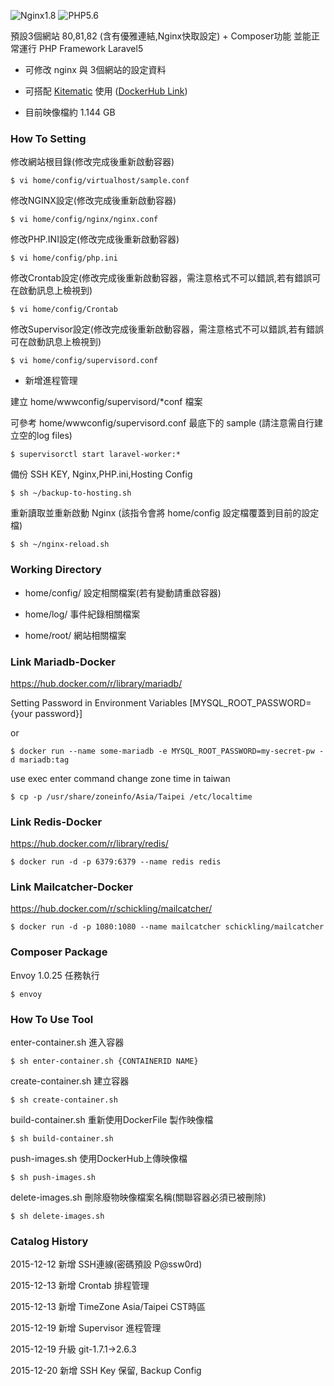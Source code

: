 ![Nginx1.8](https://img.shields.io/badge/nginx-1.8-brightgreen.svg) ![PHP5.6](https://img.shields.io/badge/php-5.6-brightgreen.svg)

預設3個網站 80,81,82 (含有優雅連結,Nginx快取設定) + Composer功能 並能正常運行 PHP Framework Laravel5

- 可修改 nginx 與 3個網站的設定資料

- 可搭配 [Kitematic](https://www.docker.com/docker-toolbox) 使用 ([DockerHub Link](https://hub.docker.com/r/imagine10255/centos6-lnmp-php56/))

- 目前映像檔約 1.144 GB


### How To Setting

修改網站根目錄(修改完成後重新啟動容器)

    $ vi home/config/virtualhost/sample.conf


修改NGINX設定(修改完成後重新啟動容器)

    $ vi home/config/nginx/nginx.conf

修改PHP.INI設定(修改完成後重新啟動容器)

    $ vi home/config/php.ini

修改Crontab設定(修改完成後重新啟動容器，需注意格式不可以錯誤,若有錯誤可在啟動訊息上檢視到)

    $ vi home/config/Crontab

修改Supervisor設定(修改完成後重新啟動容器，需注意格式不可以錯誤,若有錯誤可在啟動訊息上檢視到)

    $ vi home/config/supervisord.conf

- 新增進程管理

建立 home/wwwconfig/supervisord/*conf 檔案

可參考 home/wwwconfig/supervisord.conf 最底下的 sample (請注意需自行建立空的log files)

    $ supervisorctl start laravel-worker:*

備份 SSH KEY, Nginx,PHP.ini,Hosting Config

    $ sh ~/backup-to-hosting.sh

重新讀取並重新啟動 Nginx (該指令會將 home/config 設定檔覆蓋到目前的設定檔)

    $ sh ~/nginx-reload.sh

### Working Directory

- home/config/ 設定相關檔案(若有變動請重啟容器)

- home/log/    事件紀錄相關檔案

- home/root/   網站相關檔案


### Link Mariadb-Docker

https://hub.docker.com/r/library/mariadb/

Setting Password in Environment Variables [MYSQL_ROOT_PASSWORD={your password}]

or

    $ docker run --name some-mariadb -e MYSQL_ROOT_PASSWORD=my-secret-pw -d mariadb:tag
    
use exec enter command change zone time in taiwan

    $ cp -p /usr/share/zoneinfo/Asia/Taipei /etc/localtime

### Link Redis-Docker

https://hub.docker.com/r/library/redis/

    $ docker run -d -p 6379:6379 --name redis redis

### Link Mailcatcher-Docker

https://hub.docker.com/r/schickling/mailcatcher/

    $ docker run -d -p 1080:1080 --name mailcatcher schickling/mailcatcher

### Composer Package

Envoy 1.0.25 任務執行


    $ envoy


### How To Use Tool

enter-container.sh 進入容器


    $ sh enter-container.sh {CONTAINERID NAME}

create-container.sh 建立容器


    $ sh create-container.sh

build-container.sh 重新使用DockerFile 製作映像檔


    $ sh build-container.sh

push-images.sh 使用DockerHub上傳映像檔


    $ sh push-images.sh

delete-images.sh 刪除廢物映像檔案<none>名稱(關聯容器必須已被刪除)


    $ sh delete-images.sh



### Catalog History

2015-12-12 新增 SSH連線(密碼預設 P@ssw0rd)

2015-12-13 新增 Crontab 排程管理

2015-12-13 新增 TimeZone Asia/Taipei CST時區

2015-12-19 新增 Supervisor 進程管理

2015-12-19 升級 git-1.7.1->2.6.3

2015-12-20 新增 SSH Key 保留, Backup Config
